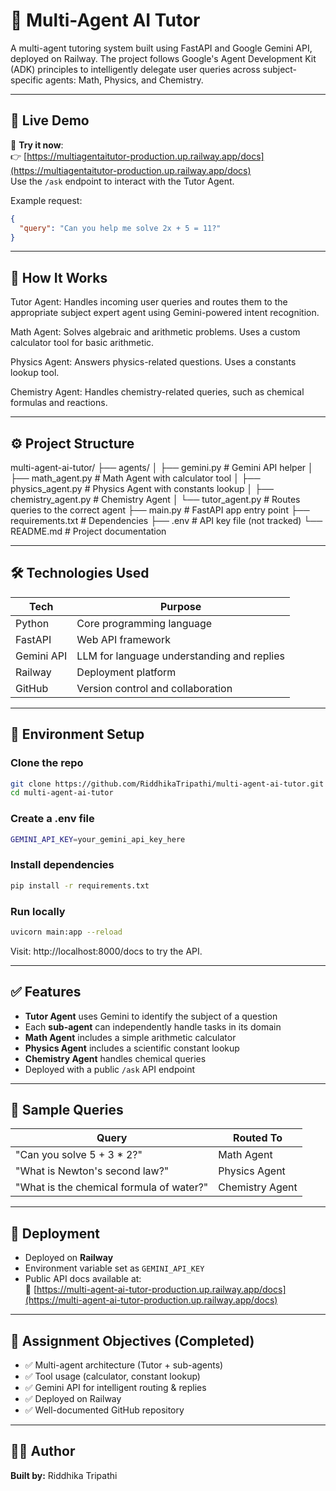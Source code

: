 # 🤖 Multi-Agent AI Tutor

A multi-agent tutoring system built using FastAPI and Google Gemini API, deployed on Railway. The project follows Google's Agent Development Kit (ADK) principles to intelligently delegate user queries across subject-specific agents: Math, Physics, and Chemistry.

---

## 📌 Live Demo

🚀 **Try it now**:  
👉 [https://multiagentaitutor-production.up.railway.app/docs](https://multiagentaitutor-production.up.railway.app/docs)  
Use the `/ask` endpoint to interact with the Tutor Agent.

Example request:
```json
{
  "query": "Can you help me solve 2x + 5 = 11?"
}
```
---

## 🧠 How It Works

Tutor Agent: Handles incoming user queries and routes them to the appropriate subject expert agent using Gemini-powered intent recognition.

Math Agent: Solves algebraic and arithmetic problems. Uses a custom calculator tool for basic arithmetic.

Physics Agent: Answers physics-related questions. Uses a constants lookup tool.

Chemistry Agent: Handles chemistry-related queries, such as chemical formulas and reactions.

---

## ⚙️ Project Structure

multi-agent-ai-tutor/
├── agents/
│ ├── gemini.py # Gemini API helper
│ ├── math_agent.py # Math Agent with calculator tool
│ ├── physics_agent.py # Physics Agent with constants lookup
│ ├── chemistry_agent.py # Chemistry Agent
│ └── tutor_agent.py # Routes queries to the correct agent
├── main.py # FastAPI app entry point
├── requirements.txt # Dependencies
├── .env # API key file (not tracked)
└── README.md # Project documentation

---

## 🛠️ Technologies Used

| Tech        | Purpose                                      |
|-------------|----------------------------------------------|
| Python      | Core programming language                    |
| FastAPI     | Web API framework                            |
| Gemini API  | LLM for language understanding and replies   |
| Railway     | Deployment platform                          |
| GitHub      | Version control and collaboration            |

---

## 🔐 Environment Setup

### Clone the repo
```bash
git clone https://github.com/RiddhikaTripathi/multi-agent-ai-tutor.git
cd multi-agent-ai-tutor
```
### Create a .env file
```bash
GEMINI_API_KEY=your_gemini_api_key_here
```
### Install dependencies
```bash
pip install -r requirements.txt
```
### Run locally
```bash
uvicorn main:app --reload
```
Visit: http://localhost:8000/docs to try the API.

---

## ✅ Features

- **Tutor Agent** uses Gemini to identify the subject of a question  
- Each **sub-agent** can independently handle tasks in its domain  
- **Math Agent** includes a simple arithmetic calculator  
- **Physics Agent** includes a scientific constant lookup  
- **Chemistry Agent** handles chemical queries  
- Deployed with a public `/ask` API endpoint  

---

## 🧪 Sample Queries

| Query                                 | Routed To       |
|---------------------------------------|-----------------|
| "Can you solve 5 + 3 * 2?"            | Math Agent      |
| "What is Newton's second law?"        | Physics Agent   |
| "What is the chemical formula of water?" | Chemistry Agent |

---

## 🛫 Deployment

- Deployed on **Railway**
- Environment variable set as `GEMINI_API_KEY`
- Public API docs available at:  
  🔗 [https://multi-agent-ai-tutor-production.up.railway.app/docs](https://multi-agent-ai-tutor-production.up.railway.app/docs)

---

## 📄 Assignment Objectives (Completed)

- ✅ Multi-agent architecture (Tutor + sub-agents)
- ✅ Tool usage (calculator, constant lookup)
- ✅ Gemini API for intelligent routing & replies
- ✅ Deployed on Railway
- ✅ Well-documented GitHub repository

---

## 🙋‍♀️ Author

**Built by:** Riddhika Tripathi  
